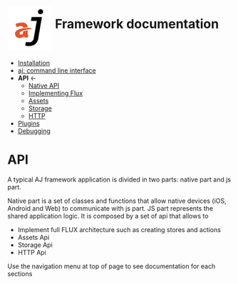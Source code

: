# <img src="https://raw.githubusercontent.com/bfortunato/aj-framework/master/doc/images/aj.png" height="100" align="middle" /> Framework documentation

- [Installation](https://github.com/bfortunato/aj-framework/blob/master/doc/installation.md)
- [aj: command line interface](https://github.com/bfortunato/aj-framework/blob/master/doc/cli.md)
- **API** <-
    - [Native API](https://github.com/bfortunato/aj-framework/blob/master/doc/api_native.md)
    - [Implementing Flux](https://github.com/bfortunato/aj-framework/blob/master/doc/api_flux.md)
    - [Assets](https://github.com/bfortunato/aj-framework/blob/master/doc/api_assets.md)
    - [Storage](https://github.com/bfortunato/aj-framework/blob/master/doc/api_storage.md)
    - [HTTP](https://github.com/bfortunato/aj-framework/blob/master/doc/api_http.md)
- [Plugins](https://github.com/bfortunato/aj-framework/blob/master/doc/plugins.md)
- [Debugging](https://github.com/bfortunato/aj-framework/blob/master/doc/debugging.md)
    
# API
A typical AJ framework application is divided in two parts: native part and js part.

Native part is a set of classes and functions that allow native devices (iOS, Android and Web) to communicate with js part.
JS part represents the shared application logic. It is composed by a set of api that allows to
- Implement full FLUX architecture such as creating stores and actions
- Assets Api
- Storage Api
- HTTP Api

Use the navigation menu at top of page to see documentation for each sections


